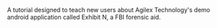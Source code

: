 A tutorial designed to teach new users about Agilex Technology's demo android application called Exhibit N, a FBI forensic aid.
